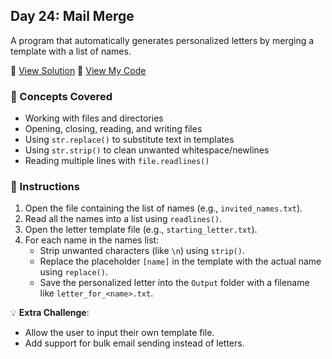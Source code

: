 ## Day 24: Mail Merge  
A program that automatically generates personalized letters by merging a template with a list of names.

📄 [View Solution](solution/solution.py) 📄 [View My Code](my_code/d24.py)  

### 🧠 Concepts Covered
- Working with files and directories  
- Opening, closing, reading, and writing files  
- Using `str.replace()` to substitute text in templates  
- Using `str.strip()` to clean unwanted whitespace/newlines  
- Reading multiple lines with `file.readlines()`  

### 📝 Instructions
1. Open the file containing the list of names (e.g., `invited_names.txt`).  
2. Read all the names into a list using `readlines()`.  
3. Open the letter template file (e.g., `starting_letter.txt`).  
4. For each name in the names list:  
   - Strip unwanted characters (like `\n`) using `strip()`.  
   - Replace the placeholder `[name]` in the template with the actual name using `replace()`.  
   - Save the personalized letter into the `Output` folder with a filename like `letter_for_<name>.txt`.  

💡 **Extra Challenge**:  
- Allow the user to input their own template file.  
- Add support for bulk email sending instead of letters.  
